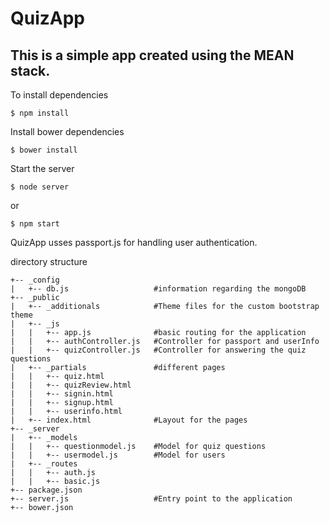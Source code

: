 # QuizApp

## This is a simple app created using the MEAN stack. 
To install dependencies 
```
$ npm install
```
Install bower dependencies
```
$ bower install
```
Start the server
```
$ node server
```
or 
```
$ npm start
```

QuizApp usses passport.js for handling user authentication.

directory structure

```
+-- _config
|	+-- db.js 					#information regarding the mongoDB
+-- _public
|	+-- _additionals 			#Theme files for the custom bootstrap theme
|	+-- _js
|	|	+-- app.js 				#basic routing for the application
|	|	+-- authController.js 	#Controller for passport and userInfo
|	|	+-- quizController.js 	#Controller for answering the quiz questions
|	+-- _partials 				#different pages
|	|	+-- quiz.html
| 	| 	+-- quizReview.html
| 	| 	+-- signin.html
|	|	+-- signup.html
|	|	+-- userinfo.html
|	+-- index.html 				#Layout for the pages
+--	_server
|	+-- _models
|	|	+--	questionmodel.js 	#Model for quiz questions
|	|	+-- usermodel.js 		#Model for users
|	+-- _routes
|	|	+-- auth.js
|	|	+-- basic.js
+-- package.json
+-- server.js 					#Entry point to the application
+-- bower.json
```